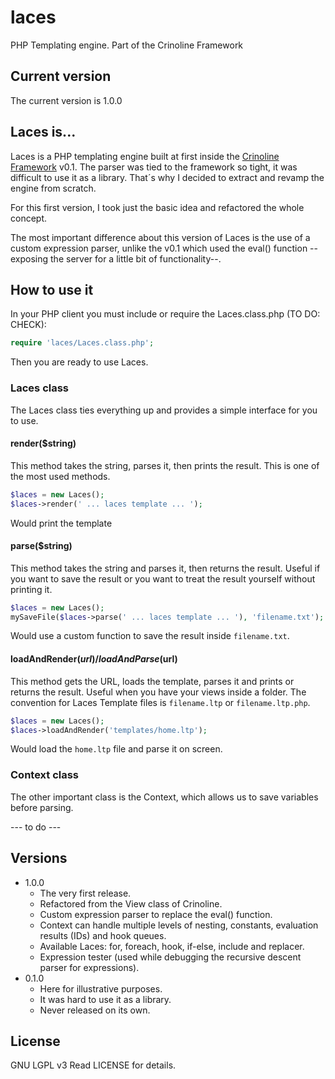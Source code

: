 # laces
PHP Templating engine. Part of the Crinoline Framework

## Current version
The current version is 1.0.0

## Laces is...
Laces is a PHP templating engine built at first inside the [Crinoline Framework](https://github.com/yagarasu/crinoline) v0.1. The parser was tied to the framework so tight, it was difficult to use it as a library. That´s why I decided to extract and revamp the engine from scratch.

For this first version, I took just the basic idea and refactored the whole concept.

The most important difference about this version of Laces is the use of a custom expression parser, unlike the v0.1 which used the eval() function --exposing the server for a little bit of functionality--.

## How to use it
In your PHP client you must include or require the Laces.class.php (TO DO: CHECK):
```php
require 'laces/Laces.class.php';
```
Then you are ready to use Laces.

### Laces class
The Laces class ties everything up and provides a simple interface for you to use.

#### render($string)
This method takes the string, parses it, then prints the result. This is one of the most used methods.

```php
$laces = new Laces();
$laces->render(' ... laces template ... ');
```
Would print the template

#### parse($string)
This method takes the string and parses it, then returns the result. Useful if you want to save the result or you want to treat the result yourself without printing it.

```php
$laces = new Laces();
mySaveFile($laces->parse(' ... laces template ... '), 'filename.txt');
```
Would use a custom function to save the result inside `filename.txt`.

#### loadAndRender($url) / loadAndParse($url)
This method gets the URL, loads the template, parses it and prints or returns the result.
Useful when you have your views inside a folder.
The convention for Laces Template files is `filename.ltp` or `filename.ltp.php`.

```php
$laces = new Laces();
$laces->loadAndRender('templates/home.ltp');
```
Would load the `home.ltp` file and parse it on screen.

### Context class
The other important class is the Context, which allows us to save variables before parsing.

--- to do ---

## Versions
* 1.0.0
  * The very first release.
  * Refactored from the View class of Crinoline.
  * Custom expression parser to replace the eval() function.
  * Context can handle multiple levels of nesting, constants, evaluation results (IDs) and hook queues.
  * Available Laces: for, foreach, hook, if-else, include and replacer.
  * Expression tester (used while debugging the recursive descent parser for expressions).
* 0.1.0
  * Here for illustrative purposes. 
  * It was hard to use it as a library.
  * Never released on its own.

## License
GNU LGPL v3 Read LICENSE for details.